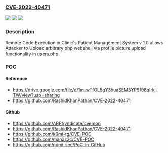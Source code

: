 ### [CVE-2022-40471](https://cve.mitre.org/cgi-bin/cvename.cgi?name=CVE-2022-40471)
![](https://img.shields.io/static/v1?label=Product&message=n%2Fa&color=blue)
![](https://img.shields.io/static/v1?label=Version&message=n%2Fa&color=blue)
![](https://img.shields.io/static/v1?label=Vulnerability&message=n%2Fa&color=brighgreen)

### Description

Remote Code Execution in Clinic's Patient Management System v 1.0 allows Attacker to Upload arbitrary php webshell via profile picture upload functionality in users.php

### POC

#### Reference
- https://drive.google.com/file/d/1m-wTfOL5gY3huaSEM3YPSf98qIrkl-TW/view?usp=sharing
- https://github.com/RashidKhanPathan/CVE-2022-40471

#### Github
- https://github.com/ARPSyndicate/cvemon
- https://github.com/RashidKhanPathan/CVE-2022-40471
- https://github.com/k0mi-tg/CVE-POC
- https://github.com/manas3c/CVE-POC
- https://github.com/nomi-sec/PoC-in-GitHub

